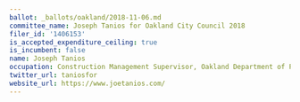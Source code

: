 ```yaml
---
ballot: _ballots/oakland/2018-11-06.md
committee_name: Joseph Tanios for Oakland City Council 2018
filer_id: '1406153'
is_accepted_expenditure_ceiling: true
is_incumbent: false
name: Joseph Tanios
occupation: Construction Management Supervisor, Oakland Department of Public Works
twitter_url: taniosfor
website_url: https://www.joetanios.com/
---
```

